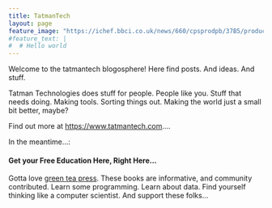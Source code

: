 ```yaml
---
title: TatmanTech
layout: page
feature_image: "https://ichef.bbci.co.uk/news/660/cpsprodpb/37B5/production/_89716241_thinkstockphotos-523060154.jpg"
#feature_text: |
#  # Hello world
---
```



Welcome to the tatmantech blogosphere! Here find posts. And ideas. And stuff. 




Tatman Technologies does stuff for people. People like you. Stuff that needs doing. Making tools. Sorting things out. Making the world just a small bit better, maybe?

Find out more at https://www.tatmantech.com....

In the meantime...:

#### Get your Free Education Here,  Right Here... 
Gotta love [green tea press](https://greenteapress.com/wp/, "Green Tea Press"). These books are informative, and community contributed. Learn some programming. Learn about data. Find yourself thinking like a computer scientist. And support these folks...


